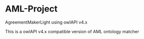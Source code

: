 # AML-Project
AgreementMakerLight using owlAPI v4.x

This is a owlAPI v4.x compatible version of AML ontology matcher
